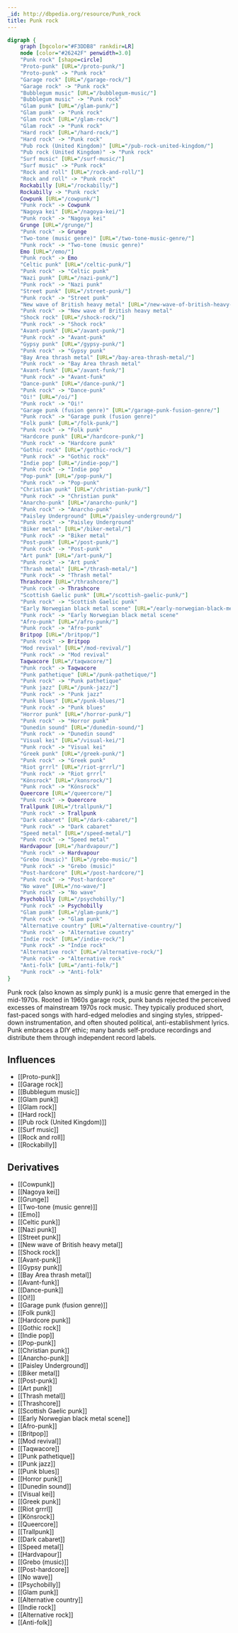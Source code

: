 ```yaml
---
_id: http://dbpedia.org/resource/Punk_rock
title: Punk rock
---
```


```dot
digraph {
	graph [bgcolor="#F3DDB8" rankdir=LR]
	node [color="#26242F" penwidth=3.0]
	"Punk rock" [shape=circle]
	"Proto-punk" [URL="/proto-punk/"]
	"Proto-punk" -> "Punk rock"
	"Garage rock" [URL="/garage-rock/"]
	"Garage rock" -> "Punk rock"
	"Bubblegum music" [URL="/bubblegum-music/"]
	"Bubblegum music" -> "Punk rock"
	"Glam punk" [URL="/glam-punk/"]
	"Glam punk" -> "Punk rock"
	"Glam rock" [URL="/glam-rock/"]
	"Glam rock" -> "Punk rock"
	"Hard rock" [URL="/hard-rock/"]
	"Hard rock" -> "Punk rock"
	"Pub rock (United Kingdom)" [URL="/pub-rock-united-kingdom/"]
	"Pub rock (United Kingdom)" -> "Punk rock"
	"Surf music" [URL="/surf-music/"]
	"Surf music" -> "Punk rock"
	"Rock and roll" [URL="/rock-and-roll/"]
	"Rock and roll" -> "Punk rock"
	Rockabilly [URL="/rockabilly/"]
	Rockabilly -> "Punk rock"
	Cowpunk [URL="/cowpunk/"]
	"Punk rock" -> Cowpunk
	"Nagoya kei" [URL="/nagoya-kei/"]
	"Punk rock" -> "Nagoya kei"
	Grunge [URL="/grunge/"]
	"Punk rock" -> Grunge
	"Two-tone (music genre)" [URL="/two-tone-music-genre/"]
	"Punk rock" -> "Two-tone (music genre)"
	Emo [URL="/emo/"]
	"Punk rock" -> Emo
	"Celtic punk" [URL="/celtic-punk/"]
	"Punk rock" -> "Celtic punk"
	"Nazi punk" [URL="/nazi-punk/"]
	"Punk rock" -> "Nazi punk"
	"Street punk" [URL="/street-punk/"]
	"Punk rock" -> "Street punk"
	"New wave of British heavy metal" [URL="/new-wave-of-british-heavy-metal/"]
	"Punk rock" -> "New wave of British heavy metal"
	"Shock rock" [URL="/shock-rock/"]
	"Punk rock" -> "Shock rock"
	"Avant-punk" [URL="/avant-punk/"]
	"Punk rock" -> "Avant-punk"
	"Gypsy punk" [URL="/gypsy-punk/"]
	"Punk rock" -> "Gypsy punk"
	"Bay Area thrash metal" [URL="/bay-area-thrash-metal/"]
	"Punk rock" -> "Bay Area thrash metal"
	"Avant-funk" [URL="/avant-funk/"]
	"Punk rock" -> "Avant-funk"
	"Dance-punk" [URL="/dance-punk/"]
	"Punk rock" -> "Dance-punk"
	"Oi!" [URL="/oi/"]
	"Punk rock" -> "Oi!"
	"Garage punk (fusion genre)" [URL="/garage-punk-fusion-genre/"]
	"Punk rock" -> "Garage punk (fusion genre)"
	"Folk punk" [URL="/folk-punk/"]
	"Punk rock" -> "Folk punk"
	"Hardcore punk" [URL="/hardcore-punk/"]
	"Punk rock" -> "Hardcore punk"
	"Gothic rock" [URL="/gothic-rock/"]
	"Punk rock" -> "Gothic rock"
	"Indie pop" [URL="/indie-pop/"]
	"Punk rock" -> "Indie pop"
	"Pop-punk" [URL="/pop-punk/"]
	"Punk rock" -> "Pop-punk"
	"Christian punk" [URL="/christian-punk/"]
	"Punk rock" -> "Christian punk"
	"Anarcho-punk" [URL="/anarcho-punk/"]
	"Punk rock" -> "Anarcho-punk"
	"Paisley Underground" [URL="/paisley-underground/"]
	"Punk rock" -> "Paisley Underground"
	"Biker metal" [URL="/biker-metal/"]
	"Punk rock" -> "Biker metal"
	"Post-punk" [URL="/post-punk/"]
	"Punk rock" -> "Post-punk"
	"Art punk" [URL="/art-punk/"]
	"Punk rock" -> "Art punk"
	"Thrash metal" [URL="/thrash-metal/"]
	"Punk rock" -> "Thrash metal"
	Thrashcore [URL="/thrashcore/"]
	"Punk rock" -> Thrashcore
	"Scottish Gaelic punk" [URL="/scottish-gaelic-punk/"]
	"Punk rock" -> "Scottish Gaelic punk"
	"Early Norwegian black metal scene" [URL="/early-norwegian-black-metal-scene/"]
	"Punk rock" -> "Early Norwegian black metal scene"
	"Afro-punk" [URL="/afro-punk/"]
	"Punk rock" -> "Afro-punk"
	Britpop [URL="/britpop/"]
	"Punk rock" -> Britpop
	"Mod revival" [URL="/mod-revival/"]
	"Punk rock" -> "Mod revival"
	Taqwacore [URL="/taqwacore/"]
	"Punk rock" -> Taqwacore
	"Punk pathetique" [URL="/punk-pathetique/"]
	"Punk rock" -> "Punk pathetique"
	"Punk jazz" [URL="/punk-jazz/"]
	"Punk rock" -> "Punk jazz"
	"Punk blues" [URL="/punk-blues/"]
	"Punk rock" -> "Punk blues"
	"Horror punk" [URL="/horror-punk/"]
	"Punk rock" -> "Horror punk"
	"Dunedin sound" [URL="/dunedin-sound/"]
	"Punk rock" -> "Dunedin sound"
	"Visual kei" [URL="/visual-kei/"]
	"Punk rock" -> "Visual kei"
	"Greek punk" [URL="/greek-punk/"]
	"Punk rock" -> "Greek punk"
	"Riot grrrl" [URL="/riot-grrrl/"]
	"Punk rock" -> "Riot grrrl"
	"Könsrock" [URL="/konsrock/"]
	"Punk rock" -> "Könsrock"
	Queercore [URL="/queercore/"]
	"Punk rock" -> Queercore
	Trallpunk [URL="/trallpunk/"]
	"Punk rock" -> Trallpunk
	"Dark cabaret" [URL="/dark-cabaret/"]
	"Punk rock" -> "Dark cabaret"
	"Speed metal" [URL="/speed-metal/"]
	"Punk rock" -> "Speed metal"
	Hardvapour [URL="/hardvapour/"]
	"Punk rock" -> Hardvapour
	"Grebo (music)" [URL="/grebo-music/"]
	"Punk rock" -> "Grebo (music)"
	"Post-hardcore" [URL="/post-hardcore/"]
	"Punk rock" -> "Post-hardcore"
	"No wave" [URL="/no-wave/"]
	"Punk rock" -> "No wave"
	Psychobilly [URL="/psychobilly/"]
	"Punk rock" -> Psychobilly
	"Glam punk" [URL="/glam-punk/"]
	"Punk rock" -> "Glam punk"
	"Alternative country" [URL="/alternative-country/"]
	"Punk rock" -> "Alternative country"
	"Indie rock" [URL="/indie-rock/"]
	"Punk rock" -> "Indie rock"
	"Alternative rock" [URL="/alternative-rock/"]
	"Punk rock" -> "Alternative rock"
	"Anti-folk" [URL="/anti-folk/"]
	"Punk rock" -> "Anti-folk"
}
```

Punk rock (also known as simply punk) is a music genre that emerged in the mid-1970s. Rooted in 1960s garage rock, punk bands rejected the perceived excesses of mainstream 1970s rock music. They typically produced short, fast-paced songs with hard-edged melodies and singing styles, stripped-down instrumentation, and often shouted political, anti-establishment lyrics. Punk embraces a DIY ethic; many bands self-produce recordings and distribute them through independent record labels.

## Influences
- [[Proto-punk]]
- [[Garage rock]]
- [[Bubblegum music]]
- [[Glam punk]]
- [[Glam rock]]
- [[Hard rock]]
- [[Pub rock (United Kingdom)]]
- [[Surf music]]
- [[Rock and roll]]
- [[Rockabilly]]

## Derivatives
- [[Cowpunk]]
- [[Nagoya kei]]
- [[Grunge]]
- [[Two-tone (music genre)]]
- [[Emo]]
- [[Celtic punk]]
- [[Nazi punk]]
- [[Street punk]]
- [[New wave of British heavy metal]]
- [[Shock rock]]
- [[Avant-punk]]
- [[Gypsy punk]]
- [[Bay Area thrash metal]]
- [[Avant-funk]]
- [[Dance-punk]]
- [[Oi!]]
- [[Garage punk (fusion genre)]]
- [[Folk punk]]
- [[Hardcore punk]]
- [[Gothic rock]]
- [[Indie pop]]
- [[Pop-punk]]
- [[Christian punk]]
- [[Anarcho-punk]]
- [[Paisley Underground]]
- [[Biker metal]]
- [[Post-punk]]
- [[Art punk]]
- [[Thrash metal]]
- [[Thrashcore]]
- [[Scottish Gaelic punk]]
- [[Early Norwegian black metal scene]]
- [[Afro-punk]]
- [[Britpop]]
- [[Mod revival]]
- [[Taqwacore]]
- [[Punk pathetique]]
- [[Punk jazz]]
- [[Punk blues]]
- [[Horror punk]]
- [[Dunedin sound]]
- [[Visual kei]]
- [[Greek punk]]
- [[Riot grrrl]]
- [[Könsrock]]
- [[Queercore]]
- [[Trallpunk]]
- [[Dark cabaret]]
- [[Speed metal]]
- [[Hardvapour]]
- [[Grebo (music)]]
- [[Post-hardcore]]
- [[No wave]]
- [[Psychobilly]]
- [[Glam punk]]
- [[Alternative country]]
- [[Indie rock]]
- [[Alternative rock]]
- [[Anti-folk]]
